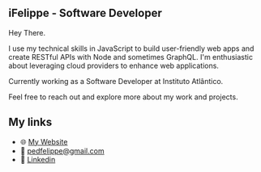 ## iFelippe - Software Developer

Hey There.

I use my technical skills in JavaScript to build user-friendly web apps and create RESTful APIs with Node and sometimes GraphQL. I'm enthusiastic about leveraging cloud providers to enhance web applications.

Currently working as a Software Developer at Instituto Atlântico.

Feel free to reach out and explore more about my work and projects.

## My links
- 🌐 [My Website](https://www.pedrofelippe.site)
- 📧 [pedfelippe@gmail.com](mailto:pedfelippe@gmail.com)
- 🔨 [Linkedin](https://www.linkedin.com/in/pedro-felippe/)

